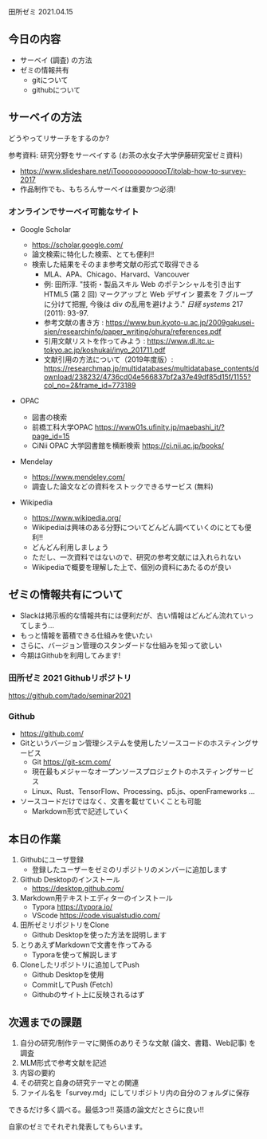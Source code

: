 田所ゼミ 2021.04.15

## 今日の内容

- サーベイ (調査) の方法
- ゼミの情報共有
  - gitについて
  - githubについて

## サーベイの方法

どうやってリサーチをするのか?

参考資料: 研究分野をサーベイする (お茶の水女子大学伊藤研究室ゼミ資料)

- https://www.slideshare.net/iTooooooooooooT/itolab-how-to-survey-2017
- 作品制作でも、もちろんサーベイは重要かつ必須!

### オンラインでサーベイ可能なサイト

- Google Scholar
  - https://scholar.google.com/
  - 論文検索に特化した検索、とても便利!!
  - 検索した結果をそのまま参考文献の形式で取得できる
    - MLA、APA、Chicago、Harvard、Vancouver
    - 例: 田所淳. "技術・製品スキル Web のポテンシャルを引き出す HTML5 (第 2 回) マークアップと Web デザイン 要素を 7 グループに分けて把握, 今後は div の乱用を避けよう." *日経 systems* 217 (2011): 93-97.
    - 参考文献の書き方 : https://www.bun.kyoto-u.ac.jp/2009gakusei-sien/researchinfo/paper_writing/ohura/references.pdf
    - 引用文献リストを作ってみよう : https://www.dl.itc.u-tokyo.ac.jp/koshukai/inyo_201711.pdf
    - 文献引用の方法について（2019年度版）: https://researchmap.jp/multidatabases/multidatabase_contents/download/238232/4736cd04e566837bf2a37e49df85d15f/1155?col_no=2&frame_id=773189
- OPAC
  - 図書の検索
  - 前橋工科大学OPAC https://www01s.ufinity.jp/maebashi_it/?page_id=15
  - CiNii OPAC 大学図書館を横断検索 https://ci.nii.ac.jp/books/
- Mendelay
  - https://www.mendeley.com/
  - 調査した論文などの資料をストックできるサービス (無料)

- Wikipedia
  - https://www.wikipedia.org/
  - Wikipediaは興味のある分野についてどんどん調べていくのにとても便利!!
  - どんどん利用しましょう
  - ただし、一次資料ではないので、研究の参考文献には入れられない
  - Wikipediaで概要を理解した上で、個別の資料にあたるのが良い

## ゼミの情報共有について

- Slackは掲示板的な情報共有には便利だが、古い情報はどんどん流れていってしまう…
- もっと情報を蓄積できる仕組みを使いたい
- さらに、バージョン管理のスタンダードな仕組みを知って欲しい
- 今期はGithubを利用してみます!

### 田所ゼミ 2021 Githubリポジトリ

https://github.com/tado/seminar2021

### Github

- https://github.com/
- Gitというバージョン管理システムを使用したソースコードのホスティングサービス
  - Git https://git-scm.com/
  - 現在最もメジャーなオープンソースプロジェクトのホスティングサービス
  - Linux、Rust、TensorFlow、Processing、p5.js、openFrameworks ...
- ソースコードだけではなく、文書を載せていくことも可能
  - Markdown形式で記述していく

## 本日の作業

1. Githubにユーザ登録
   - 登録したユーザーをゼミのリポジトリのメンバーに追加します
2. Github Desktopのインストール
   - https://desktop.github.com/
3. Markdown用テキストエディターのインストール
   - Typora https://typora.io/
   - VScode https://code.visualstudio.com/
4. 田所ゼミリポジトリをClone
   - Github Desktopを使った方法を説明します
5. とりあえずMarkdownで文書を作ってみる
   - Typoraを使って解説します
6. Cloneしたリポジトリに追加してPush
   - Github Desktopを使用
   - CommitしてPush (Fetch)
   - Githubのサイト上に反映されるはず

## 次週までの課題

1. 自分の研究/制作テーマに関係のありそうな文献 (論文、書籍、Web記事) を調査
2. MLM形式で参考文献を記述
3. 内容の要約
4. その研究と自身の研究テーマとの関連
5. ファイル名を「survey.md」にしてリポジトリ内の自分のフォルダに保存

できるだけ多く調べる。最低3つ!! 英語の論文だとさらに良い!!

自家のゼミでそれぞれ発表してもらいます。